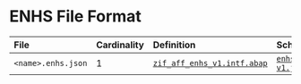 # ENHS File Format

File | Cardinality | Definition | Schema | Example
:--- | :---  | :--- | :--- | :---
`<name>.enhs.json` | 1 | [`zif_aff_enhs_v1.intf.abap`](./type/zif_aff_enhs_v1.intf.abap) | [`enhs-v1.json`](./enhs-v1.json) | [`z_aff_example_enhs.enhs.json`](./examples/z_aff_example_enhs.enhs.json)
